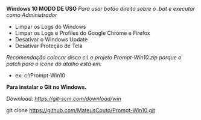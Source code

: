 **Windows 10 MODO DE USO**
*Para usar botão direito sobre o .bat e executar como Administrador*

- Limpar os Logs do Windows
- Limpar os Logs e Profiles do Google Chrome e Firefox
- Desativar o Windows Update
- Desativar Proteção de Tela  


*Recomendação colocar disco c:\ o projeto Prompt-Win10.zip porque o patch para o ícone do atalho está em:*
- ex: c:\Prompt-Win10

**Para instalar o Git no Windows.**

*Download: https://git-scm.com/download/win*

git clone https://github.com/MateusCouto/Prompt-Win10.git

